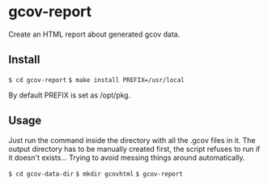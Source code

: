 # gcov-report

Create an HTML report about generated gcov data.

## Install

`$ cd gcov-report`
`$ make install PREFIX=/usr/local`

By default PREFIX is set as /opt/pkg.

## Usage

Just run the command inside the directory with all the .gcov files in it.
The output directory has to be manually created first, the script refuses to
run if it doesn't exists... Trying to avoid messing things around automatically.

`$ cd gcov-data-dir`
`$ mkdir gcovhtml`
`$ gcov-report`
